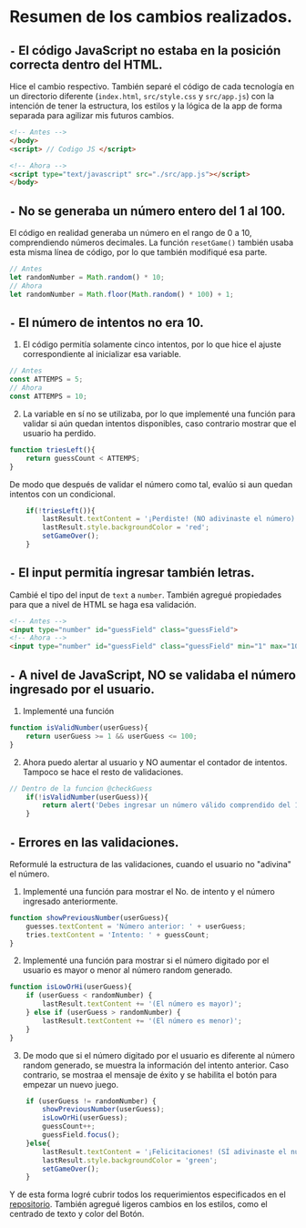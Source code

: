 # Resumen de los cambios realizados.

## `-` El código JavaScript no estaba en la posición correcta dentro del HTML. 
Hice el cambio respectivo. También separé el código de cada tecnología en un directorio diferente (`index.html`, `src/style.css` y `src/app.js`) con la intención de tener la estructura, los estilos y la lógica de la app de forma separada para agilizar mis futuros cambios. 
```html
<!-- Antes -->
</body>
<script> // Codigo JS </script>
```
```html
<!-- Ahora -->
<script type="text/javascript" src="./src/app.js"></script>
</body>
```

## `-` No se generaba un número entero del 1 al 100.
El código en realidad generaba un número en el rango de 0 a 10, comprendiendo números decimales. La función `resetGame()` también usaba esta misma línea de código, por lo que también modifiqué esa parte.
```javascript
// Antes
let randomNumber = Math.random() * 10;
// Ahora
let randomNumber = Math.floor(Math.random() * 100) + 1;
```

## `-` El número de intentos no era 10.
1. El código permitía solamente cinco intentos, por lo que hice el ajuste correspondiente al inicializar esa variable.
```javascript
// Antes
const ATTEMPS = 5;
// Ahora
const ATTEMPS = 10;
```
2. La variable en sí no se utilizaba, por lo que implementé una función para validar si aún quedan intentos disponibles, caso contrario mostrar que el usuario ha perdido.
```javascript
function triesLeft(){
    return guessCount < ATTEMPS;
}
```
De modo que después de validar el número como tal, evalúo si aun quedan intentos con un condicional.
```javascript
    if(!triesLeft()){
        lastResult.textContent = '¡Perdiste! (NO adivinaste el número)';
        lastResult.style.backgroundColor = 'red';
        setGameOver();
    }
```

## `-` El input permitía ingresar también letras.
Cambié el tipo del input de `text` a `number`. También agregué propiedades para que a nivel de HTML se haga esa validación.
```html
<!-- Antes -->
<input type="number" id="guessField" class="guessField">
<!-- Ahora -->
<input type="number" id="guessField" class="guessField" min="1" max="100">
```

## `-` A nivel de JavaScript, NO se validaba el número ingresado por el usuario.
1. Implementé una función
```javascript
function isValidNumber(userGuess){
    return userGuess >= 1 && userGuess <= 100;
}
```
2. Ahora puedo alertar al usuario y NO aumentar el contador de intentos. Tampoco se hace el resto de validaciones.
```javascript
// Dentro de la funcion @checkGuess
    if(!isValidNumber(userGuess)){
        return alert('Debes ingresar un número válido comprendido del 1 al 100');
    }
```

## `-` Errores en las validaciones.
Reformulé la estructura de las validaciones, cuando el usuario no "adivina" el número.

1. Implementé una función para mostrar el No. de intento y el número ingresado anteriormente.
```javascript
function showPreviousNumber(userGuess){
    guesses.textContent = 'Número anterior: ' + userGuess;
    tries.textContent = 'Intento: ' + guessCount;
}
```

2. Implementé una función para mostrar si el número digitado por el usuario es mayor o menor al número random generado.
```javascript
function isLowOrHi(userGuess){
    if (userGuess < randomNumber) {
        lastResult.textContent += '(El número es mayor)';
    } else if (userGuess > randomNumber) {
        lastResult.textContent += '(El número es menor)';
    }
}
```

3. De modo que si el número digitado por el usuario es diferente al número random generado, se muestra la información del intento anterior. Caso contrario, se mostraa el mensaje de éxito y se habilita el botón para empezar un nuevo juego.
```javascript
    if (userGuess != randomNumber) {
        showPreviousNumber(userGuess);
        isLowOrHi(userGuess);
        guessCount++;
        guessField.focus();
    }else{
        lastResult.textContent = '¡Felicitaciones! (SÍ adivinaste el número)';
        lastResult.style.backgroundColor = 'green';
        setGameOver();
    }
```

Y de esta forma logré cubrir todos los requerimientos especificados en el [repositorio]('https://github.com/soytuwillo69/test-mrwebsite'). También agregué ligeros cambios en los estilos, como el centrado de texto y color del Botón.

